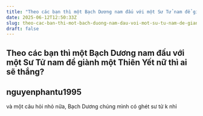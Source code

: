 ```yaml
---
title: "Theo các bạn thì một Bạch Dương nam đấu với một Sư Tử nam để giành một Thiên Yết nữ thì ai sẽ thắng?"
date: 2025-06-12T12:50:33Z
slug: theo-cac-ban-thi-mot-bach-duong-nam-dau-voi-mot-su-tu-nam-de-gianh-mot-thien-yet-nu-thi-ai-se-thang
draft: false
---
```


## Theo các bạn thì một Bạch Dương nam đấu với một Sư Tử nam để giành một Thiên Yết nữ thì ai sẽ thắng?

## nguyenphantu1995

và một câu hỏi nhỏ nữa, Bạch Dương chúng mình có ghét sư tử k nhỉ